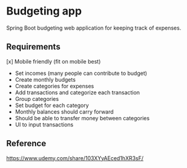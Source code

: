 # Budgeting app
Spring Boot budgeting web application for keeping track of expenses.

## Requirements
[x] Mobile friendly (fit on mobile best)
- Set incomes (many people can contribute to budget)
- Create monthly budgets
- Create categories for expenses
- Add transactions and categorize each transaction
- Group categories
- Set budget for each category
- Monthly balances should carry forward
- Should be able to transfer money between categories
- UI to input transactions

## Reference
https://www.udemy.com/share/103XYyAEced1hXR3sF/
